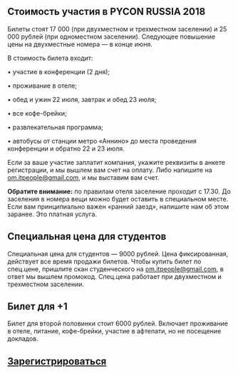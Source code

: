 ## Стоимость участия в PYCON RUSSIA 2018

Билеты стоят 17 000 (при двухместном и трехместном заселении) и 25 000 рублей (при одноместном заселении). Следующее повышение цены на двухместные номера — в конце июня.

В стоимость билета входит: 

• участие в конференции (2 дня); 

• проживание в отеле; 

• обед и ужин 22 июля, завтрак и обед 23 июля; 

• все кофе-брейки; 

• развлекательная программа; 

• автобусы от станции метро «Аннино» до места проведения конференции и обратно 22 и 23 июля.

Если за ваше участие заплатит компания, укажите реквизиты в анкете регистрации, и мы вышлем вам счет на оплату. Либо напишите на [om.itpeople@gmail.com](om.itpeople@gmail.com), и мы выставим вам счет.

<b>Обратите внимание:</b> по правилам отеля заселение проходит с 17.30. До заселения в номера вещи можно будет оставить в специальном месте. Если вам принципиально важен «ранний заезд», напишите нам об этом заранее. Это платная услуга.

## Специальная цена для студентов

Специальная цена для студентов — 9000 рублей. Цена фиксированная, действует все время продажи билетов. Чтобы купить билет по спец.цене, пришлите скан студенческого на [om.itpeople@gmail.com](om.itpeople@gmail.com), в ответ мы вышлем промокод. Спец.цена работает при двухместном и трехместном заселении.

## Билет для +1
Билет для второй половинки стоит 6000 рублей. Включает проживание в отеле, питание, кофе-брейки, участие в афтепати, но не посещение докладов.

## [Зарегистрироваться](http://pycon.ru/2018/register/)
